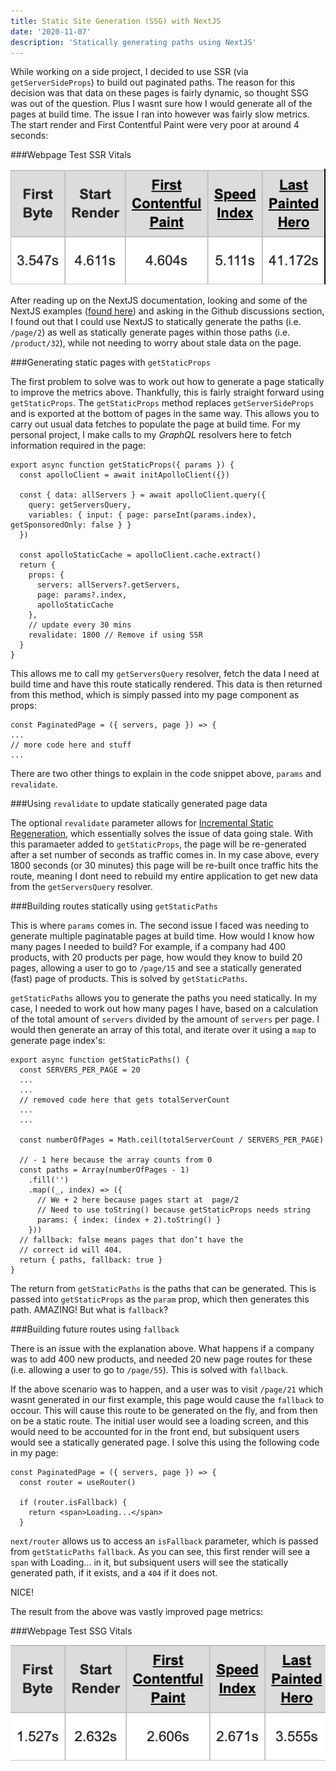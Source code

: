 ```yaml
---
title: Static Site Generation (SSG) with NextJS
date: '2020-11-07'
description: 'Statically generating paths using NextJS'
---
```


While working on a side project, I decided to use SSR (via `getServerSideProps`) to build out paginated paths. The reason for this decision was that data on these pages is fairly dynamic, so thought SSG was out of the question. Plus I wasnt sure how I would generate all of the pages at build time. The issue I ran into however was fairly slow metrics. The start render and First Contentful Paint were very poor at around 4 seconds:

###Webpage Test SSR Vitals

![SSR Webpage Test Score](SSR.png 'SSR Webpage Test Score')

After reading up on the NextJS documentation, looking and some of the NextJS examples ([found here](https://github.com/vercel/next.js/tree/canary/examples)) and asking in the Github discussions section, I found out that I could use NextJS to statically generate the paths (i.e. `/page/2`) as well as statically generate pages within those paths (i.e. `/product/32`), while not needing to worry about stale data on the page.

###Generating static pages with `getStaticProps`

The first problem to solve was to work out how to generate a page statically to improve the metrics above. Thankfully, this is fairly straight forward using `getStaticProps`. The `getStaticProps` method replaces `getServerSideProps` and is exported at the bottom of pages in the same way. This allows you to carry out usual data fetches to populate the page at build time. For my personal project, I make calls to my _GraphQL_ resolvers here to fetch information required in the page:

```
export async function getStaticProps({ params }) {
  const apolloClient = await initApolloClient({})

  const { data: allServers } = await apolloClient.query({
    query: getServersQuery,
    variables: { input: { page: parseInt(params.index), getSponsoredOnly: false } }
  })

  const apolloStaticCache = apolloClient.cache.extract()
  return {
    props: {
      servers: allServers?.getServers,
      page: params?.index,
      apolloStaticCache
    },
    // update every 30 mins
    revalidate: 1800 // Remove if using SSR
  }
}
```

This allows me to call my `getServersQuery` resolver, fetch the data I need at build time and have this route statically rendered. This data is then returned from this method, which is simply passed into my page component as props:

```
const PaginatedPage = ({ servers, page }) => {
...
// more code here and stuff
...
```

There are two other things to explain in the code snippet above, `params` and `revalidate`.

###Using `revalidate` to update statically generated page data

The optional `revalidate` parameter allows for [Incremental Static Regeneration](https://nextjs.org/docs/basic-features/data-fetching#incremental-static-regeneration), which essentially solves the issue of data going stale. With this paramaeter added to `getStaticProps`, the page will be re-generated after a set number of seconds as traffic comes in. In my case above, every 1800 seconds (or 30 minutes) this page will be re-built once traffic hits the route, meaning I dont need to rebuild my entire application to get new data from the `getServersQuery` resolver.

###Building routes statically using `getStaticPaths`

This is where `params` comes in. The second issue I faced was needing to generate multiple paginatable pages at build time. How would I know how many pages I needed to build? For example, if a company had 400 products, with 20 products per page, how would they know to build 20 pages, allowing a user to go to `/page/15` and see a statically generated (fast) page of products. This is solved by `getStaticPaths`.

`getStaticPaths` allows you to generate the paths you need statically. In my case, I needed to work out how many pages I have, based on a calculation of the total amount of `servers` divided by the amount of `servers` per page. I would then generate an array of this total, and iterate over it using a `map` to generate page index's:

```
export async function getStaticPaths() {
  const SERVERS_PER_PAGE = 20
  ...
  ...
  // removed code here that gets totalServerCount
  ...
  ...

  const numberOfPages = Math.ceil(totalServerCount / SERVERS_PER_PAGE)

  // - 1 here because the array counts from 0
  const paths = Array(numberOfPages - 1)
    .fill('')
    .map((_, index) => ({
      // We + 2 here because pages start at  page/2
      // Need to use toString() because getStaticProps needs string
      params: { index: (index + 2).toString() }
    }))
  // fallback: false means pages that don’t have the
  // correct id will 404.
  return { paths, fallback: true }
}
```

The return from `getStaticPaths` is the paths that can be generated. This is passed into `getStaticProps` as the `param` prop, which then generates this path. AMAZING! But what is `fallback`?

###Building future routes using `fallback`

There is an issue with the explanation above. What happens if a company was to add 400 new products, and needed 20 new page routes for these (i.e. allowing a user to go to `/page/55`). This is solved with `fallback`.

If the above scenario was to happen, and a user was to visit `/page/21` which wasnt generated in our first example, this page would cause the `fallback` to occour. This will cause this route to be generated on the fly, and from then on be a static route. The initial user would see a loading screen, and this would need to be accounted for in the front end, but subsiquent users would see a statically generated page. I solve this using the following code in my page:

```
const PaginatedPage = ({ servers, page }) => {
  const router = useRouter()

  if (router.isFallback) {
    return <span>Loading...</span>
  }
```

`next/router` allows us to access an `isFallback` parameter, which is passed from `getStaticPaths` `fallback`. As you can see, this first render will see a `span` with Loading... in it, but subsiquent users will see the statically generated path, if it exists, and a `404` if it does not.

NICE!

The result from the above was vastly improved page metrics:

###Webpage Test SSG Vitals

![SSG Webpage Test Score](SSG.png 'SSG Webpage Test Score')
